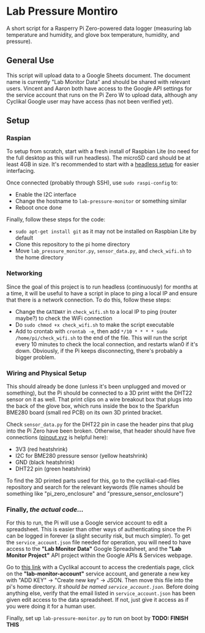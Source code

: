 # Lab Pressure Montiro
A short script for a Rasperry Pi Zero-powered data logger (measuring lab temperature and humidity, and glove box temperature, humidity, and pressure).

## General Use
This script will upload data to a Google Sheets document. The document name is currently "Lab Monitor Data" and should be shared with relevant users. Vincent and Aaron both have access to the Google API settings for the service account that runs on the Pi Zero W to upload data, although any Cyclikal Google user may have access (has not been verified yet).

## Setup
### Raspian
To setup from scratch, start with a fresh install of Raspbian Lite (no need for the full desktop as this will run headless). The microSD card should be at least 4GB in size. It's recommended to start with a [headless setup](https://www.tomshardware.com/reviews/raspberry-pi-headless-setup-how-to,6028.html) for easier interfacing.

Once connected (probably through SSH), use `sudo raspi-config` to:
- Enable the I2C interface
- Change the hostname to `lab-pressure-monitor` or something similar
- Reboot once done

Finally, follow these steps for the code:
- `sudo apt-get install git` as it may not be installed on Raspbian Lite by default
- Clone this repository to the pi home directory
- Move `lab_pressure_monitor.py`, `sensor_data.py`, and `check_wifi.sh` to the home directory

### Networking
Since the goal of this project is to run headless (continuously) for months at a time, it will be useful to have a script in place to ping a local IP and ensure that there is a network connection. To do this, follow these steps:
- Change the `GATEWAY` in `check_wifi.sh` to a local IP to ping (router maybe?) to check the WiFi connection
- Do `sudo chmod +x check_wifi.sh` to make the script executable
- Add to crontab with `crontab -e`, then add `*/10 * * * * sudo /home/pi/check_wifi.sh` to the end of the file. This will run the script every 10 minutes to check the local connection, and restarts wlan0 if it's down. Obviously, if the Pi keeps disconnecting, there's probably a bigger problem.

### Wiring and Physical Setup
This should already be done (unless it's been unplugged and moved or something), but the Pi should be connected to a 3D print witht the DHT22 sensor on it as well. That print clips on a wire breakout box that plugs into the back of the glove box, which runs inside the box to the Sparkfun BME280 board (small red PCB) on its own 3D printed bracket.

Check `sensor_data.py` for the DHT22 pin in case the header pins that plug into the Pi Zero have been broken. Otherwise, that header should have five connections ([pinout.xyz](https://www.pinout.xyz) is helpful here):
- 3V3 (red heatshrink)
- I2C for BME280 pressure sensor (yellow heatshrink)
- GND (black heatshrink)
- DHT22 pin (green heatshrink)

To find the 3D printed parts used for this, go to the cyclikal-cad-files repository and search for the relevant keywords (file names should be something like "pi_zero_enclosure" and "pressure_sensor_enclosure")

### Finally, _the actual code..._
For this to run, the Pi will use a Google service account to edit a spreadsheet. This is easier than other ways of authenticating since the Pi can be logged in forever (a slight security risk, but much simpler). To get the `service_account.json` file needed for operation, you will need to have access to the **"Lab Monitor Data"** Google Spreadsheet, and the **"Lab Monitor Project"** API project within the Google APIs & Services webpage.

Go to [this link](https://console.developers.google.com/apis/credentials?authuser=0&project=lab-monitor-project&supportedpurview=project) with a Cyclikal account to access the credentials page, click on the **"lab-monitor-account"** service account, and generate a new key with "ADD KEY" -> "Create new key" -> JSON. Then move this file into the pi's home directory. _It should be named `service_account.json`._ Before doing anything else, verify that the email listed in `service_account.json` has been given edit access to the data spreadsheet. If not, just give it access as if you were doing it for a human user.

Finally, set up `lab-pressure-monitor.py` to run on boot by **TODO: FINISH THIS**